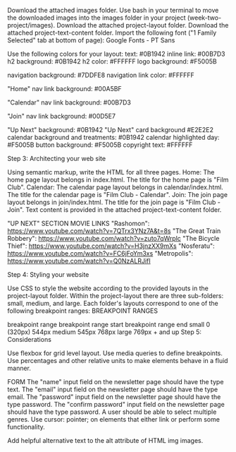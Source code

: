 

Download the attached images folder.
Use bash in your terminal to move the downloaded images into the images folder in your project (week-two-project/images).
Download the attached project-layout folder.
Download the attached project-text-content folder.
Import the following font ("1 Family Selected" tab at bottom of page):
Google Fonts - PT Sans

Use the following colors for your layout:
text: #0B1942
inline link: #00B7D3
h2 background: #0B1942
h2 color: #FFFFFF
logo background: #F5005B

navigation background: #7DDFE8
navigation link color: #FFFFFF

"Home" nav link background: #00A5BF

"Calendar" nav link background: #00B7D3

"Join" nav link background: #00D5E7

"Up Next" background: #0B1942
"Up Next" card background #E2E2E2
calendar background and treatments: #0B1942
calendar highlighted day: #F5005B
button background: #F5005B
copyright text: #FFFFFF


Step 3: Architecting your web site

Using semantic markup, write the HTML for all three pages.
Home: The home page layout belongs in index.html.
The title for the home page is "Film Club".
Calendar: The calendar page layout belongs in calendar/index.html.
The title for the calendar page is "Film Club - Calendar".
Join: The join page layout belongs in join/index.html.
The title for the join page is "Film Club - Join".
Text content is provided in the attached project-text-content folder.

"UP NEXT" SECTION MOVIE LINKS
"Rashomon": https://www.youtube.com/watch?v=7QTrx3YNz7A&t=8s
"The Great Train Robbery": https://www.youtube.com/watch?v=zuto7qWrplc
"The Bicycle Thief": https://www.youtube.com/watch?v=H3jnzXX9mXs
"Nosferatu": https://www.youtube.com/watch?v=FC6jFoYm3xs
"Metropolis": https://www.youtube.com/watch?v=Q0NzALRJifI



Step 4: Styling your website

Use CSS to style the website according to the provided layouts in the project-layout folder.
Within the project-layout there are three sub-folders: small, medium, and large. Each folder's layouts correspond to one of the following breakpoint ranges:
BREAKPOINT RANGES

breakpoint range	breakpoint range start	breakpoint range end
small	0 (320px)	544px
medium	545px	768px
large	769px	+ and up
Step 5: Considerations

Use flexbox for grid level layout.
Use media queries to define breakpoints.
Use percentages and other relative units to make elements behave in a fluid manner.

FORM
The "name" input field on the newsletter page should have the type text.
The "email" input field on the newsletter page should have the type email.
The "password" input field on the newsletter page should have the type password.
The "confirm password" input field on the newsletter page should have the type password.
A user should be able to select multiple genres.
Use cursor: pointer; on elements that either link or perform some functionality.

Add helpful alternative text to the alt attribute of HTML img images.
